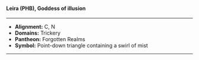 #### Leira (PHB), Goddess of illusion
___

- **Alignment:** C, N
- **Domains:** Trickery
- **Pantheon:** Forgotten Realms
- **Symbol:** Point-down triangle containing a swirl of mist
___
